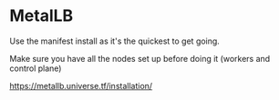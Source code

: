 # MetalLB

Use the manifest install as it's the quickest to get going.

Make sure you have all the nodes set up before doing it (workers and control plane)

https://metallb.universe.tf/installation/ 